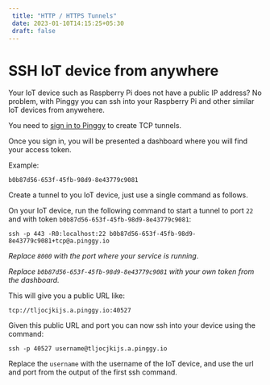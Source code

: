 ```yaml
---
 title: "HTTP / HTTPS Tunnels" 
 date: 2023-01-10T14:15:25+05:30 
 draft: false 
---
```


# SSH IoT device from anywhere

Your IoT device such as Raspberry Pi does not have a public IP address? No problem, with Pinggy you can ssh into your Raspberry Pi and other similar IoT devices from anywehere.

You need to <a target="_blank" href="https://dashboard.pinggy.io">sign in to Pinggy</a> to create TCP tunnels.

Once you sign in, you will be presented a dashboard where you will find your access token.

Example:
```
b0b87d56-653f-45fb-98d9-8e43779c9081
```

Create a tunnel to you IoT device, just use a single command as follows.


On your IoT device, run the following command to start a tunnel to port `22` and with token `b0b87d56-653f-45fb-98d9-8e43779c9081`:
<br>
```
ssh -p 443 -R0:localhost:22 b0b87d56-653f-45fb-98d9-8e43779c9081+tcp@a.pinggy.io
```

*Replace `8000` with the port where your service is running*.

*Replace `b0b87d56-653f-45fb-98d9-8e43779c9081` with your own token from the dashboard.*

This will give you a public URL like:
```
tcp://tljocjkijs.a.pinggy.io:40527
```

Given this public URL and port you can now ssh into your device using the command:

```
ssh -p 40527 username@tljocjkijs.a.pinggy.io
```
Replace the `username` with the username of the IoT device, and use the url and port from the output of the first ssh command.
